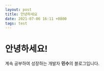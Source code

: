 ```yaml
---
layout: post
title: 안녕하세요
date: 2021-07-06 16:11 +0800
tags: test
---
```

# 안녕하세요!  
계속 공부하여 성장하는 개발자 **민수**의 블로그입니다.  
